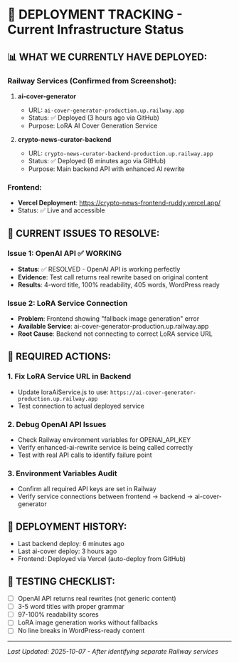 # 🚀 DEPLOYMENT TRACKING - Current Infrastructure Status

## 📊 **WHAT WE CURRENTLY HAVE DEPLOYED:**

### **Railway Services (Confirmed from Screenshot):**
1. **ai-cover-generator** 
   - URL: `ai-cover-generator-production.up.railway.app`
   - Status: ✅ Deployed (3 hours ago via GitHub)
   - Purpose: LoRA AI Cover Generation Service

2. **crypto-news-curator-backend**
   - URL: `crypto-news-curator-backend-production.up.railway.app` 
   - Status: ✅ Deployed (6 minutes ago via GitHub)
   - Purpose: Main backend API with enhanced AI rewrite

### **Frontend:**
- **Vercel Deployment**: https://crypto-news-frontend-ruddy.vercel.app/
- Status: ✅ Live and accessible

## 🔧 **CURRENT ISSUES TO RESOLVE:**

### **Issue 1: OpenAI API ✅ WORKING**
- **Status**: ✅ RESOLVED - OpenAI API is working perfectly
- **Evidence**: Test call returns real rewrite based on original content
- **Results**: 4-word title, 100% readability, 405 words, WordPress ready

### **Issue 2: LoRA Service Connection**
- **Problem**: Frontend showing "fallback image generation" error
- **Available Service**: ai-cover-generator-production.up.railway.app 
- **Root Cause**: Backend not connecting to correct LoRA service URL

## 🎯 **REQUIRED ACTIONS:**

### **1. Fix LoRA Service URL in Backend**
- Update loraAiService.js to use: `https://ai-cover-generator-production.up.railway.app`
- Test connection to actual deployed service

### **2. Debug OpenAI API Issues**
- Check Railway environment variables for OPENAI_API_KEY
- Verify enhanced-ai-rewrite service is being called correctly
- Test with real API calls to identify failure point

### **3. Environment Variables Audit**
- Confirm all required API keys are set in Railway
- Verify service connections between frontend → backend → ai-cover-generator

## 📝 **DEPLOYMENT HISTORY:**
- Last backend deploy: 6 minutes ago
- Last ai-cover deploy: 3 hours ago  
- Frontend: Deployed via Vercel (auto-deploy from GitHub)

## 🧪 **TESTING CHECKLIST:**
- [ ] OpenAI API returns real rewrites (not generic content)
- [ ] 3-5 word titles with proper grammar
- [ ] 97-100% readability scores
- [ ] LoRA image generation works without fallbacks
- [ ] No line breaks in WordPress-ready content

---
*Last Updated: 2025-10-07 - After identifying separate Railway services*